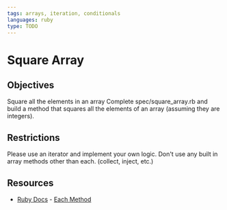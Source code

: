 ```yaml
---
tags: arrays, iteration, conditionals
languages: ruby
type: TODO
---
```


# Square Array

## Objectives

Square all the elements in an array
Complete spec/square_array.rb and build a method that squares all the elements of an array (assuming they are integers).

## Restrictions

Please use an iterator and implement your own logic.  Don't use any built in array methods other than each. (collect, inject, etc.)

## Resources
* [Ruby Docs](http://www.ruby-doc.org/core-2.1.2/) - [Each Method](http://www.ruby-doc.org/core-2.1.2/Array.html#method-i-each)